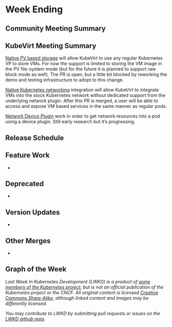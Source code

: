 # Week Ending

## Community Meeting Summary


## KubeVirt Meeting Summary

[Native PV based storage](https://github.com/kubevirt/kubevirt/pull/734) will allow KubeVirt to use any regular Kubernetes VP to store VMs. For now the support is limited to storing the VM image in the PV file-system mode (but for the future it is planned to support raw block mode as well). The PR is open, but a little bit blocked by reworking the demo and testing infrastructure to adopt to this change.

[Native Kubernetes networking](https://github.com/kubevirt/kubevirt/pull/686) integration will allow KubeVirt to integrate VMs into the stock Kubernetes network without dedicated support from the underlying network plugin. After this PR is merged, a user will be able to access and expose VM based services in the same manner as regular pods.

[Network Device Plugin](https://github.com/kubevirt/kubernetes-device-plugins/pull/4) work in order to get network resources into a pod using a device plugin. Still early research but it’s progressing.

## Release Schedule


## Feature Work

*

## Deprecated

*

## Version Updates

*

## Other Merges

*

## Graph of the Week



*Last Week In Kubernetes Development (LWKD) is a product of [some members of the Kubernetes project](/authors), but is not an official publication of the Kubernetes project or the CNCF.  All original content is licensed [Creative Commons Share-Alike](https://creativecommons.org/licenses/by-sa/4.0/legalcode), although linked content and images may be differently licensed.*

*You may contribute to LWKD by submitting pull requests or issues on the [LWKD github repo](https://github.com/lwkd/lwkd.github.io).*
